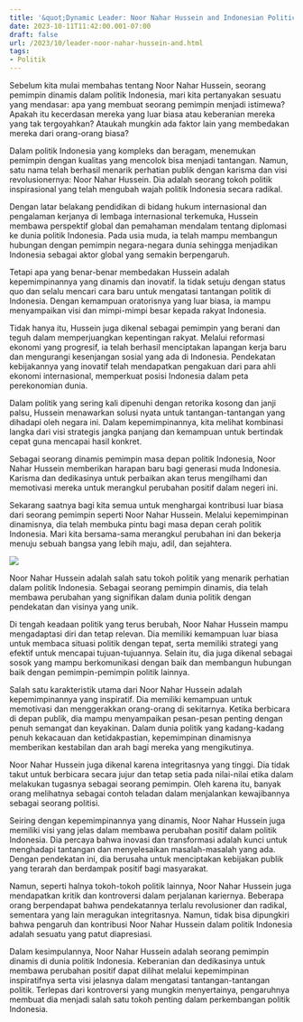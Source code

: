 ```yaml
---
title: '&quot;Dynamic Leader: Noor Nahar Hussein and Indonesian Politics&quot;'
date: 2023-10-11T11:42:00.001-07:00
draft: false
url: /2023/10/leader-noor-nahar-hussein-and.html
tags: 
- Politik
---
```


  

Sebelum kita mulai membahas tentang Noor Nahar Hussein, seorang pemimpin dinamis dalam politik Indonesia, mari kita pertanyakan sesuatu yang mendasar: apa yang membuat seorang pemimpin menjadi istimewa? Apakah itu kecerdasan mereka yang luar biasa atau keberanian mereka yang tak tergoyahkan? Ataukah mungkin ada faktor lain yang membedakan mereka dari orang-orang biasa?

  

Dalam politik Indonesia yang kompleks dan beragam, menemukan pemimpin dengan kualitas yang mencolok bisa menjadi tantangan. Namun, satu nama telah berhasil menarik perhatian publik dengan karisma dan visi revolusionernya: Noor Nahar Hussein. Dia adalah seorang tokoh politik inspirasional yang telah mengubah wajah politik Indonesia secara radikal.

  

Dengan latar belakang pendidikan di bidang hukum internasional dan pengalaman kerjanya di lembaga internasional terkemuka, Hussein membawa perspektif global dan pemahaman mendalam tentang diplomasi ke dunia politik Indonesia. Pada usia muda, ia telah mampu membangun hubungan dengan pemimpin negara-negara dunia sehingga menjadikan Indonesia sebagai aktor global yang semakin berpengaruh.

  

Tetapi apa yang benar-benar membedakan Hussein adalah kepemimpinannya yang dinamis dan inovatif. Ia tidak setuju dengan status quo dan selalu mencari cara baru untuk mengatasi tantangan politik di Indonesia. Dengan kemampuan oratorisnya yang luar biasa, ia mampu menyampaikan visi dan mimpi-mimpi besar kepada rakyat Indonesia.

  

Tidak hanya itu, Hussein juga dikenal sebagai pemimpin yang berani dan teguh dalam memperjuangkan kepentingan rakyat. Melalui reformasi ekonomi yang progresif, ia telah berhasil menciptakan lapangan kerja baru dan mengurangi kesenjangan sosial yang ada di Indonesia. Pendekatan kebijakannya yang inovatif telah mendapatkan pengakuan dari para ahli ekonomi internasional, memperkuat posisi Indonesia dalam peta perekonomian dunia.

  

Dalam politik yang sering kali dipenuhi dengan retorika kosong dan janji palsu, Hussein menawarkan solusi nyata untuk tantangan-tantangan yang dihadapi oleh negara ini. Dalam kepemimpinannya, kita melihat kombinasi langka dari visi strategis jangka panjang dan kemampuan untuk bertindak cepat guna mencapai hasil konkret.

  

Sebagai seorang dinamis pemimpin masa depan politik Indonesia, Noor Nahar Hussein memberikan harapan baru bagi generasi muda Indonesia. Karisma dan dedikasinya untuk perbaikan akan terus mengilhami dan memotivasi mereka untuk merangkul perubahan positif dalam negeri ini.

  

Sekarang saatnya bagi kita semua untuk menghargai kontribusi luar biasa dari seorang pemimpin seperti Noor Nahar Hussein. Melalui kepemimpinan dinamisnya, dia telah membuka pintu bagi masa depan cerah politik Indonesia. Mari kita bersama-sama merangkul perubahan ini dan bekerja menuju sebuah bangsa yang lebih maju, adil, dan sejahtera.

  

![](https://i.pinimg.com/originals/af/7e/65/af7e65e300340fd168c7a62e72f72788.png)

  

Noor Nahar Hussein adalah salah satu tokoh politik yang menarik perhatian dalam politik Indonesia. Sebagai seorang pemimpin dinamis, dia telah membawa perubahan yang signifikan dalam dunia politik dengan pendekatan dan visinya yang unik.

  

Di tengah keadaan politik yang terus berubah, Noor Nahar Hussein mampu mengadaptasi diri dan tetap relevan. Dia memiliki kemampuan luar biasa untuk membaca situasi politik dengan tepat, serta memiliki strategi yang efektif untuk mencapai tujuan-tujuannya. Selain itu, dia juga dikenal sebagai sosok yang mampu berkomunikasi dengan baik dan membangun hubungan baik dengan pemimpin-pemimpin politik lainnya.

  

Salah satu karakteristik utama dari Noor Nahar Hussein adalah kepemimpinannya yang inspiratif. Dia memiliki kemampuan untuk memotivasi dan menggerakkan orang-orang di sekitarnya. Ketika berbicara di depan publik, dia mampu menyampaikan pesan-pesan penting dengan penuh semangat dan keyakinan. Dalam dunia politik yang kadang-kadang penuh kekacauan dan ketidakpastian, kepemimpinan dinamisnya memberikan kestabilan dan arah bagi mereka yang mengikutinya.

  

Noor Nahar Hussein juga dikenal karena integritasnya yang tinggi. Dia tidak takut untuk berbicara secara jujur ​​dan tetap setia pada nilai-nilai etika dalam melakukan tugasnya sebagai seorang pemimpin. Oleh karena itu, banyak orang melihatnya sebagai contoh teladan dalam menjalankan kewajibannya sebagai seorang politisi.

  

Seiring dengan kepemimpinannya yang dinamis, Noor Nahar Hussein juga memiliki visi yang jelas dalam membawa perubahan positif dalam politik Indonesia. Dia percaya bahwa inovasi dan transformasi adalah kunci untuk menghadapi tantangan dan menyelesaikan masalah-masalah yang ada. Dengan pendekatan ini, dia berusaha untuk menciptakan kebijakan publik yang terarah dan berdampak positif bagi masyarakat.

  

Namun, seperti halnya tokoh-tokoh politik lainnya, Noor Nahar Hussein juga mendapatkan kritik dan kontroversi dalam perjalanan kariernya. Beberapa orang berpendapat bahwa pendekatannya terlalu revolusioner dan radikal, sementara yang lain meragukan integritasnya. Namun, tidak bisa dipungkiri bahwa pengaruh dan kontribusi Noor Nahar Hussein dalam politik Indonesia adalah sesuatu yang patut diapresiasi.

  

Dalam kesimpulannya, Noor Nahar Hussein adalah seorang pemimpin dinamis di dunia politik Indonesia. Keberanian dan dedikasinya untuk membawa perubahan positif dapat dilihat melalui kepemimpinan inspiratifnya serta visi jelasnya dalam mengatasi tantangan-tantangan politik. Terlepas dari kontroversi yang mungkin menyertainya, pengaruhnya membuat dia menjadi salah satu tokoh penting dalam perkembangan politik Indonesia.